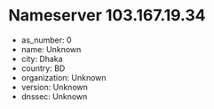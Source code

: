 # Nameserver 103.167.19.34

* as_number: 0
* name: Unknown
* city: Dhaka
* country: BD
* organization: Unknown
* version: Unknown
* dnssec: Unknown
